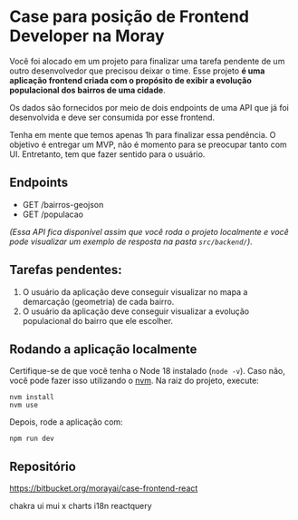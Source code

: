 # Case para posição de Frontend Developer na Moray

Você foi alocado em um projeto para finalizar uma tarefa pendente de um outro desenvolvedor que precisou deixar o time. Esse projeto **é uma aplicação frontend criada com o propósito de exibir a evolução populacional dos bairros de uma cidade**.

Os dados são fornecidos por meio de dois endpoints de uma API que já foi desenvolvida e deve ser consumida por esse frontend.

Tenha em mente que temos apenas 1h para finalizar essa pendência. O objetivo é entregar um MVP, não é momento para se preocupar tanto com UI. Entretanto, tem que fazer sentido para o usuário.

## Endpoints

- GET /bairros-geojson
- GET /populacao

_(Essa API fica disponível assim que você roda o projeto localmente e você pode visualizar um exemplo de resposta na pasta `src/backend/`)._

## Tarefas pendentes:

1. O usuário da aplicação deve conseguir visualizar no mapa a demarcação (geometria) de cada bairro.
2. O usuário da aplicação deve conseguir visualizar a evolução populacional do bairro que ele escolher.

## Rodando a aplicação localmente

Certifique-se de que você tenha o Node 18 instalado (`node -v`). Caso não, você pode fazer isso utilizando o [nvm](https://github.com/nvm-sh/nvm#installing-and-updating). Na raiz do projeto, execute:

```
nvm install
nvm use
```

Depois, rode a aplicação com:

```
npm run dev
```

## Repositório

https://bitbucket.org/morayai/case-frontend-react

chakra ui
mui x charts
i18n
reactquery
